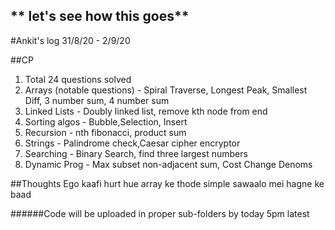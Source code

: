 ## ** let's see how this goes**


#Ankit's log 31/8/20 - 2/9/20

##CP
1. Total 24 questions solved
2. Arrays (notable questions) - Spiral Traverse, Longest Peak, Smallest Diff, 3 number sum, 4 number sum
3. Linked Lists - Doubly linked list, remove kth node from end
4. Sorting algos - Bubble,Selection, Insert
5. Recursion - nth  fibonacci, product sum
6. Strings - Palindrome check,Caesar cipher encryptor
7. Searching - Binary Search, find three largest numbers
8. Dynamic Prog - Max subset non-adjacent sum, Cost Change Denoms

##Thoughts
Ego kaafi hurt hue array ke thode simple sawaalo mei hagne ke baad

######Code will be uploaded in proper sub-folders by today 5pm latest
